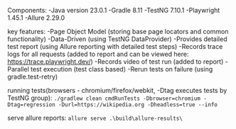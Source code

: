 Components:
-Java version 23.0.1
-Gradle 8.11
-TestNG 7.10.1
-Playwright 1.45.1
-Allure 2.29.0

key features:
-Page Object Model (storing base page locators and common functionality)
-Data-Driven (using TestNG DataProvider)
-Provides detailed test report (using Allure reporting with detailed test steps)
-Records trace logs for all requests (added to report and can be viewed here: https://trace.playwright.dev/)
-Records video of test run (added to report)
-Parallel test execution (test class based)
-Rerun tests on failure (using gradle.test-retry)

running tests(browsers - chromium/firefox/webkit, -Dtag executes tests by TestNG group):
`./gradlew clean cmdRunTests -Dbrowser=chromium -Dtag=regression -Durl=https://wikipedia.org -Dheadless=true --info`

serve allure reports:
`allure serve .\build\allure-results\`